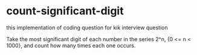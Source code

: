 # count-significant-digit

this implementation of coding question for kik interview question

Take the most significant digit of each number in the series 2^n, {0 <= n < 1000}, and count how many times each one occurs. 
